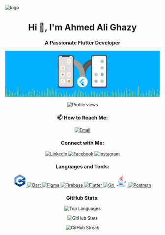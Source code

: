<!-- Header Section -->
![logo](https://github.com/ahmedalighazy/ahmedalighazy/commit/b5ea7f25461bc9d478e42f2ff8702a7b7acd5d63)
<h1 align="center">Hi 👋, I'm Ahmed Ali Ghazy</h1>
<h3 align="center">A Passionate Flutter Developer</h3>

<!-- Main Image -->
<p align="center">
  <img alt="coding" width="600" src="https://github.com/Mina-Zarif/Mina-Zarif/blob/main/assets/cover_image.gif">
</p>

<!-- Profile Views -->
<p align="center">
  <img src="https://komarev.com/ghpvc/?username=ahmedalighazy&label=Profile%20views&color=0e75b6&style=flat" alt="Profile views" />
</p>

<!-- Contact Information -->
<h3 align="center">📫 How to Reach Me:</h3>
<p align="center">
  <a href="mailto:ahmedalighazy824@gmail.com">
    <img src="https://img.shields.io/badge/Email-ahmedalighazy824@gmail.com-blue?style=flat&logo=gmail" alt="Email" />
  </a>
</p>

<!-- Connect with Me -->
<h3 align="center">Connect with Me:</h3>
<p align="center">
  <a href="https://www.linkedin.com/in/ahmed-ali-ghazy-034393329" target="_blank">
    <img src="https://raw.githubusercontent.com/rahuldkjain/github-profile-readme-generator/master/src/images/icons/Social/linked-in-alt.svg" alt="LinkedIn" height="30" width="30" />
  </a>
  <a href="https://www.facebook.com/profile.php?id=100043781361599" target="_blank">
    <img src="https://raw.githubusercontent.com/rahuldkjain/github-profile-readme-generator/master/src/images/icons/Social/facebook.svg" alt="Facebook" height="30" width="30" />
  </a>
  <a href="https://www.instagram.com/ahmed_3li_ghazy" target="_blank">
    <img src="https://raw.githubusercontent.com/rahuldkjain/github-profile-readme-generator/master/src/images/icons/Social/instagram.svg" alt="Instagram" height="30" width="30" />
  </a>
</p>

<!-- Languages and Tools -->
<h3 align="center">Languages and Tools:</h3>
<p align="center">
  <a href="https://www.w3schools.com/cpp/" target="_blank" rel="noreferrer">
    <img src="https://raw.githubusercontent.com/devicons/devicon/master/icons/cplusplus/cplusplus-original.svg" alt="C++" width="40" height="40"/>
  </a>
  <a href="https://dart.dev" target="_blank" rel="noreferrer">
    <img src="https://www.vectorlogo.zone/logos/dartlang/dartlang-icon.svg" alt="Dart" width="40" height="40"/>
  </a>
  <a href="https://www.figma.com/" target="_blank" rel="noreferrer">
    <img src="https://www.vectorlogo.zone/logos/figma/figma-icon.svg" alt="Figma" width="40" height="40"/>
  </a>
  <a href="https://firebase.google.com/" target="_blank" rel="noreferrer">
    <img src="https://www.vectorlogo.zone/logos/firebase/firebase-icon.svg" alt="Firebase" width="40" height="40"/>
  </a>
  <a href="https://flutter.dev" target="_blank" rel="noreferrer">
    <img src="https://www.vectorlogo.zone/logos/flutterio/flutterio-icon.svg" alt="Flutter" width="40" height="40"/>
  </a>
  <a href="https://git-scm.com/" target="_blank" rel="noreferrer">
    <img src="https://www.vectorlogo.zone/logos/git-scm/git-scm-icon.svg" alt="Git" width="40" height="40"/>
  </a>
  <a href="https://www.java.com" target="_blank" rel="noreferrer">
    <img src="https://raw.githubusercontent.com/devicons/devicon/master/icons/java/java-original.svg" alt="Java" width="40" height="40"/>
  </a>
  <a href="https://postman.com" target="_blank" rel="noreferrer">
    <img src="https://www.vectorlogo.zone/logos/getpostman/getpostman-icon.svg" alt="Postman" width="40" height="40"/>
  </a>
</p>

<!-- GitHub Stats -->
<h3 align="center">GitHub Stats:</h3>
<p align="center">
  <img src="https://github-readme-stats.vercel.app/api/top-langs?username=ahmedalighazy&show_icons=true&locale=en&layout=compact" alt="Top Languages" />
</p>

<p align="center">
  <img src="https://github-readme-stats.vercel.app/api?username=ahmedalighazy&show_icons=true&locale=en" alt="GitHub Stats" />
</p>

<p align="center">
  <img src="https://github-readme-streak-stats.herokuapp.com/?user=ahmedalighazy" alt="GitHub Streak" />
</p>
